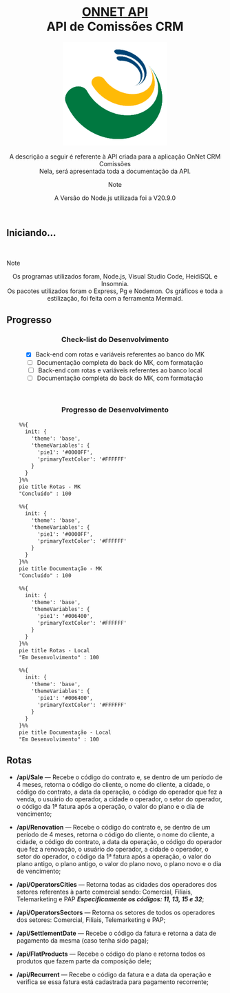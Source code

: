 <div align="center">

<h1 style="border-bottom: none">
    <b><a href="#">ONNET API</a></b><br />
    API de Comissões CRM
    <br>
</h1>

<div align="center">

[![OnNet Home](./images/logo.png)](http://177.85.0.28:4000)

</div>

<p>
  A descrição a seguir é referente à API criada para a aplicação OnNet CRM Comissões <br />
  Nela, será apresentada toda a documentação da API.

> [!NOTE]
> A Versão do Node.js utilizada foi a V20.9.0

</p>

</div>

<br />

## Iniciando...

<br />

> [!NOTE]
> <p align="center">
>   Os programas utilizados foram, Node.js, Visual Studio Code, HeidiSQL e Insomnia.<br />
>   Os pacotes utilizados foram o Express, Pg e Nodemon.
>   Os gráficos e toda a estilização, foi feita com a ferramenta Mermaid.
> </p>

## Progresso

<div align="center">

### Check-list do Desenvolvimento

- [X] Back-end com rotas e variáveis referentes ao banco do MK
- [ ] Documentação completa do back do MK, com formatação
- [ ] Back-end com rotas e variáveis referentes ao banco local
- [ ] Documentação completa do back do MK, com formatação

</div>

<br />

<div align="center">

### Progresso de Desenvolvimento

</div>

```mermaid
    %%{
      init: {
        'theme': 'base',
        'themeVariables': {
          'pie1': '#0000FF',
          'primaryTextColor': '#FFFFFF'
        }
      }
    }%%
    pie title Rotas - MK
    "Concluído" : 100
```
```mermaid
    %%{
      init: {
        'theme': 'base',
        'themeVariables': {
          'pie1': '#0000FF',
          'primaryTextColor': '#FFFFFF'
        }
      }
    }%%
    pie title Documentação - MK
    "Concluído" : 100
```
```mermaid
    %%{
      init: {
        'theme': 'base',
        'themeVariables': {
          'pie1': '#006400',
          'primaryTextColor': '#FFFFFF'
        }
      }
    }%%
    pie title Rotas - Local
    "Em Desenvolvimento" : 100
```
```mermaid
    %%{
      init: {
        'theme': 'base',
        'themeVariables': {
          'pie1': '#006400',
          'primaryTextColor': '#FFFFFF'
        }
      }
    }%%
    pie title Documentação - Local
    "Em Desenvolvimento" : 100
```

## Rotas

- **/api/Sale** — Recebe o código do contrato e, se dentro de um período de 4 meses, retorna o código do cliente, o nome do cliente, a cidade, o código do contrato, a data da operação, o código do operador que fez a venda, o usuário do operador, a cidade o operador, o setor do operador, o código da 1ª fatura após a operação, o valor do plano e o dia de vencimento;

- **/api/Renovation** — Recebe o código do contrato e, se dentro de um período de 4 meses, retorna o código do cliente, o nome do cliente, a cidade, o código do contrato, a data da operação, o código do operador que fez a renovação, o usuário do operador, a cidade o operador, o setor do operador, o código da 1ª fatura após a operação, o valor do plano antigo, o plano antigo, o valor do plano novo, o plano novo e o dia de vencimento;

- **/api/OperatorsCities** — Retorna todas as cidades dos operadores dos setores referentes à parte comercial sendo: Comercial, Filiais, Telemarketing e PAP ***Especificamente os códigos: 11, 13, 15 e 32***;

- **/api/OperatorsSectors** — Retorna os setores de todos os operadores dos setores: Comercial, Filiais, Telemarketing e PAP;

- **/api/SettlementDate** — Recebe o código da fatura e retorna a data de pagamento da mesma (caso tenha sido paga);

- **/api/FlatProducts** — Recebe o código do plano e retorna todos os produtos que fazem parte da composição dele;

- **/api/Recurrent** — Recebe o código da fatura e a data da operação e verifica se essa fatura está cadastrada para pagamento recorrente;
